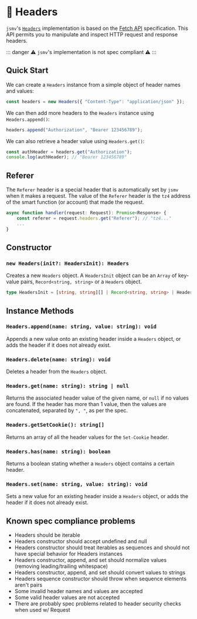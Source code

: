 # 📰 Headers

`jsmv`'s [`Headers`](https://developer.mozilla.org/en-US/docs/Web/API/Headers) implementation is based on the [Fetch API](https://developer.mozilla.org/en-US/docs/Web/API/Fetch_API) specification. This API permits you to manipulate and inspect HTTP request and response headers.

::: danger
⚠️ `jsmv`'s implementation is not spec compliant ⚠️
:::

## Quick Start

We can create a `Headers` instance from a simple object of header names and values:

```typescript
const headers = new Headers({ "Content-Type": "application/json" });
```

We can then add more headers to the `Headers` instance using `Headers.append()`:

```typescript
headers.append("Authorization", "Bearer 123456789");
```

We can also retrieve a header value using `Headers.get()`:

```typescript
const authHeader = headers.get("Authorization");
console.log(authHeader); // "Bearer 123456789"
```

## Referer

The `Referer` header is a special header that is automatically set by `jsmv` when it makes a request. The value of the `Referer` header is the `tz4` address of the smart function (or account) that made the request.

```typescript
async function handler(request: Request): Promise<Response> {
    const referer = request.headers.get("Referer"); // "tz4..."
    ...
}
```

## Constructor

### `new Headers(init?: HeadersInit): Headers`

Creates a new `Headers` object.
A `HeadersInit` object can be an `Array` of key-value pairs, `Record<string, string>` or a `Headers` object.

```typescript
type HeadersInit = [string, string][] | Record<string, string> | Headers;
```

## Instance Methods

### `Headers.append(name: string, value: string): void`

Appends a new value onto an existing header inside a `Headers` object, or adds the header if it does not already exist.

### `Headers.delete(name: string): void`

Deletes a header from the `Headers` object.

### `Headers.get(name: string): string | null`

Returns the associated header value of the given name, or `null` if no values are found. If the header has more than 1 value, then the values are concatenated, separated by `", "`, as per the spec.

### `Headers.getSetCookie(): string[]`

Returns an array of all the header values for the `Set-Cookie` header.

### `Headers.has(name: string): boolean`

Returns a boolean stating whether a `Headers` object contains a certain header.

### `Headers.set(name: string, value: string): void`

Sets a new value for an existing header inside a `Headers` object, or adds the header if it does not already exist.

## Known spec compliance problems

- Headers should be iterable
- Headers constructor should accept undefined and null
- Headers constructor should treat iterables as sequences and should not have special behavior for Headers instances
- Headers constructor, append, and set should normalize values (removing leading/trailing whitespace)
- Headers constructor, append, and set should convert values to strings
- Headers sequence constructor should throw when sequence elements aren't pairs
- Some invalid header names and values are accepted
- Some valid header values are not accepted
- There are probably spec problems related to header security checks when used w/ Request
